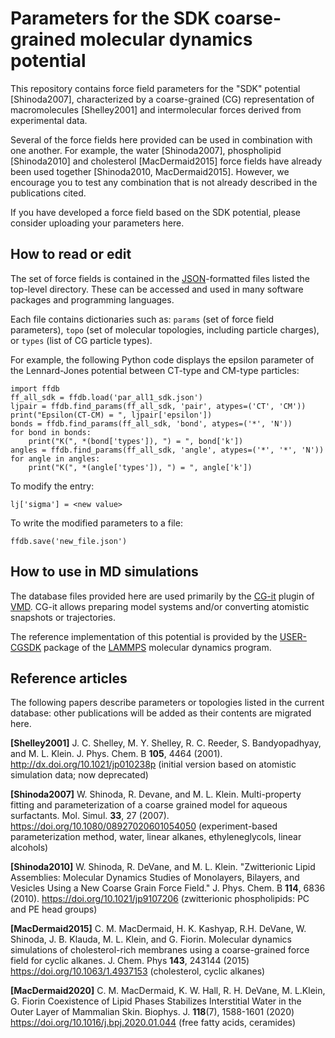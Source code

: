# Parameters for the SDK coarse-grained molecular dynamics potential

This repository contains force field parameters for the "SDK" potential [Shinoda2007], characterized by a coarse-grained (CG) representation of macromolecules [Shelley2001] and intermolecular forces derived from experimental data.

Several of the force fields here provided can be used in combination with one another.  For example, the water [Shinoda2007], phospholipid [Shinoda2010] and cholesterol [MacDermaid2015] force fields have already been used together [Shinoda2010, MacDermaid2015].  However, we encourage you to test any combination that is not already described in the publications cited.

If you have developed a force field based on the SDK potential, please consider uploading your parameters here.

## How to read or edit

The set of force fields is contained in the [JSON](https://en.wikipedia.org/wiki/JSON)-formatted files listed the top-level directory.  These can be accessed and used in many software packages and programming languages.

Each file contains dictionaries such as: `params` (set of force field parameters), `topo` (set of molecular topologies, including particle charges), or `types` (list of CG particle types).

For example, the following Python code displays the epsilon parameter of the Lennard-Jones potential between CT-type and CM-type particles:
```
import ffdb
ff_all_sdk = ffdb.load('par_all1_sdk.json')
ljpair = ffdb.find_params(ff_all_sdk, 'pair', atypes=('CT', 'CM'))
print("Epsilon(CT-CM) = ", ljpair['epsilon'])
bonds = ffdb.find_params(ff_all_sdk, 'bond', atypes=('*', 'N'))
for bond in bonds:
    print("K(", *(bond['types']), ") = ", bond['k'])
angles = ffdb.find_params(ff_all_sdk, 'angle', atypes=('*', '*', 'N'))
for angle in angles:
    print("K(", *(angle['types']), ") = ", angle['k'])
```
To modify the entry:
```
lj['sigma'] = <new value>
```
To write the modified parameters to a file:
```
ffdb.save('new_file.json')
```

## How to use in MD simulations

The database files provided here are used primarily by the [CG-it](https://github.com/CG-it/CG-it) plugin of [VMD](http://www.ks.uiuc.edu/Research/vmd/).  CG-it allows preparing model systems and/or converting atomistic snapshots or trajectories.

The reference implementation of this potential is provided by the [USER-CGSDK](http://lammps.sandia.gov/doc/Section_packages.html#user-cgsdk-package) package of the [LAMMPS](http://lammps.sandia.gov/) molecular dynamics program.

## Reference articles

The following papers describe parameters or topologies listed in the current database: other publications will be added as their contents are migrated here.

**[Shelley2001]**
J. C. Shelley, M. Y. Shelley, R. C. Reeder, S. Bandyopadhyay, and M. L. Klein.
J. Phys. Chem. B **105**, 4464 (2001).
http://dx.doi.org/10.1021/jp010238p
(initial version based on atomistic simulation data; now deprecated)

**[Shinoda2007]**
W. Shinoda, R. Devane, and M. L. Klein.
Multi-property fitting and parameterization of a coarse grained model for aqueous surfactants.
Mol. Simul. **33**, 27 (2007).
https://doi.org/10.1080/08927020601054050
(experiment-based parameterization method, water, linear alkanes, ethyleneglycols, linear alcohols)

**[Shinoda2010]**
W. Shinoda, R. DeVane, and M. L. Klein.
"Zwitterionic Lipid Assemblies: Molecular Dynamics Studies of Monolayers, Bilayers, and Vesicles Using a New Coarse Grain Force Field."
J. Phys. Chem. B **114**, 6836 (2010).
https://doi.org/10.1021/jp9107206
(zwitterionic phospholipids: PC and PE head groups)

**[MacDermaid2015]**
C. M. MacDermaid, H. K. Kashyap, R.H. DeVane, W. Shinoda, J. B. Klauda, M. L. Klein, and G. Fiorin.
Molecular dynamics simulations of cholesterol-rich membranes using a coarse-grained force field for cyclic alkanes.
J. Chem. Phys **143**, 243144 (2015)
https://doi.org/10.1063/1.4937153
(cholesterol, cyclic alkanes)

**[MacDermaid2020]**
C. M. MacDermaid, K. W. Hall, R. H. DeVane, M. L.Klein, G. Fiorin
Coexistence of Lipid Phases Stabilizes Interstitial Water in the Outer Layer of Mammalian Skin.
Biophys. J. **118**(7), 1588-1601 (2020)
https://doi.org/10.1016/j.bpj.2020.01.044
(free fatty acids, ceramides)
